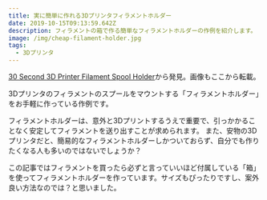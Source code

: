 ```yaml
---
title: 実に簡単に作れる3Dプリンタフィラメントホルダー
date: 2019-10-15T09:13:59.642Z
description: フィラメントの箱で作る簡単なフィラメントホルダーの作例を紹介します。
image: /img/cheap-filament-holder.jpg
tags:
  - 3Dプリンタ
---
```

[30 Second 3D Printer Filament Spool Holder](https://hackaday.io/project/10765-30-second-3d-printer-filament-spool-holder)から発見。画像もここから転載。

3Dプリンタのフィラメントのスプールをマウントする「フィラメントホルダー」をお手軽に作っている作例です。

フィラメントホルダーは、意外と3Dプリントするうえで重要で、引っかかることなく安定してフィラメントを送り出すことが求められます。
また、安物の3Dプリンタだと、簡易的なフィラメントホルダーしかついておらず、自分でも作りたくなる人も多いのではないでしょうか？

この記事ではフィラメントを買ったら必ずと言っていいほど付属している「箱」を使ってフィラメントホルダーを作っています。サイズもぴったりですし、案外良い方法なのでは？と思いました。
